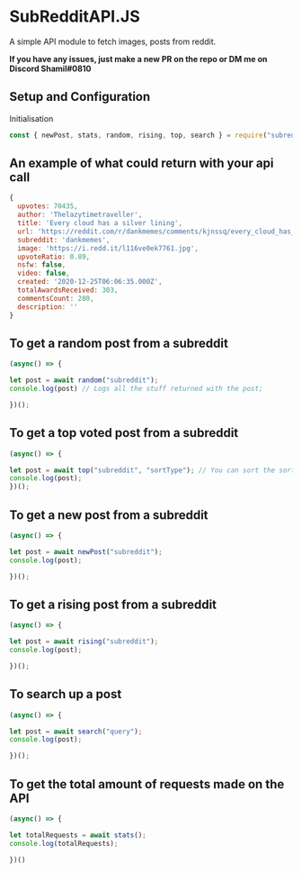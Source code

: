 # SubRedditAPI.JS

A simple API module to fetch images, posts from reddit.

**If you have any issues, just make a new PR on the repo or DM me on Discord Shamil#0810**

## Setup and Configuration

Initialisation
```javascript
const { newPost, stats, random, rising, top, search } = require("subredditapi.js");
```


## An example of what could return with your api call
```javascript
{
  upvotes: 70435,
  author: 'Thelazytimetraveller',
  title: 'Every cloud has a silver lining',
  url: 'https://reddit.com/r/dankmemes/comments/kjnssq/every_cloud_has_a_silver_lining/',
  subreddit: 'dankmemes',
  image: 'https://i.redd.it/l116ve0ek7761.jpg',
  upvoteRatio: 0.89,
  nsfw: false,
  video: false,
  created: '2020-12-25T06:06:35.000Z',
  totalAwardsReceived: 303,
  commentsCount: 280,
  description: ''
}
```

## To get a random post from a subreddit

```javascript
(async() => {

let post = await random("subreddit");
console.log(post) // Logs all the stuff returned with the post;

})();
```

## To get a top voted post from a subreddit
```javascript
(async() => {

let post = await top("subreddit", "sortType"); // You can sort the sorting type with 'hour', 'day', 'week', 'month', 'year', 'all' to sort by top posts of that particular time limit
console.log(post);
})();
```

## To get a new post from a subreddit
```javascript
(async() => {

let post = await newPost("subreddit");
console.log(post);

})();
```

## To get a rising post from a subreddit
```javascript
(async() => {

let post = await rising("subreddit");
console.log(post);

})();
```

## To search up a post
```javascript
(async() => {

let post = await search("query");
console.log(post);

})();
```

## To get the total amount of requests made on the API
```javascript
(async() => {

let totalRequests = await stats();
console.log(totalRequests);

})()
```
